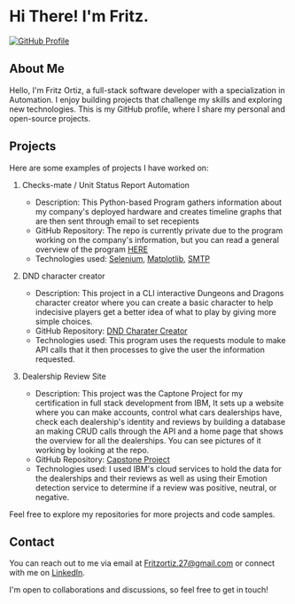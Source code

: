 <!--
**Fritz-Ortiz/Fritz-Ortiz** is a ✨ _special_ ✨ repository because its `README.md` (this file) appears on your GitHub profile.

Here are some ideas to get you started:

- 🔭 I’m currently working on ...
- 🌱 I’m currently learning ...
- 👯 I’m looking to collaborate on ...
- 🤔 I’m looking for help with ...
- 💬 Ask me about ...
- 📫 How to reach me: ...
- 😄 Pronouns: ...
- ⚡ Fun fact: ...
-->
# Hi There! I'm Fritz.

[![GitHub Profile](https://img.shields.io/badge/GitHub-Profile-brightgreen)](https://github.com/Fritz-Ortiz)

## About Me

Hello, I'm Fritz Ortiz, a full-stack software developer with a specialization in Automation. I enjoy building projects that challenge my skills and exploring new technologies. This is my GitHub profile, where I share my personal and open-source projects.

## Projects

Here are some examples of projects I have worked on:

1. Checks-mate / Unit Status Report Automation
   - Description: This Python-based Program gathers information about my company's deployed hardware and creates timeline graphs that are then sent through email to set recepients
   - GitHub Repository: The repo is currently private due to the program working on the company's information, but you can read a general overview of the program [HERE](https://acrobat.adobe.com/id/urn:aaid:sc:VA6C2:e64b0357-4705-43b5-bbcf-3646a410c877)
   - Technologies used: [Selenium](https://www.selenium.dev), [Matplotlib](https://matplotlib.org), [SMTP](https://docs.python.org/3/library/smtplib.html)

2. DND character creator
   - Description: This project in a CLI interactive Dungeons and Dragons character creator where you can create a basic character to help indecisive players get a better idea of what to play by giving more simple choices.
   - GitHub Repository: [DND Charater Creator](https://github.com/Fritz-Ortiz/DND_Character_Creator/tree/main)
   - Technologies used: This program uses the requests module to make API calls that it then processes to give the user the information requested.

3. Dealership Review Site
   - Description: This project was the Captone Project for my certification in full stack development from IBM, It sets up a website where you can make accounts, control what cars dealerships have, check each dealership's identity and reviews by building a database an making CRUD calls through the API and a home page that shows the overview for all the dealerships. You can see pictures of it working by looking at the repo.
   - GitHub Repository: [Capstone Project](https://github.com/Fritz-Ortiz/agfzb-CloudAppDevelopment_Capstone)
   - Technologies used: I used IBM's cloud services to hold the data for the dealerships and their reviews as well as using their Emotion detection service to determine if a review was positive, neutral, or negative.

Feel free to explore my repositories for more projects and code samples.

## Contact

You can reach out to me via email at Fritzortiz.27@gmail.com or connect with me on [LinkedIn](https://www.linkedin.com/in/username).

I'm open to collaborations and discussions, so feel free to get in touch!
